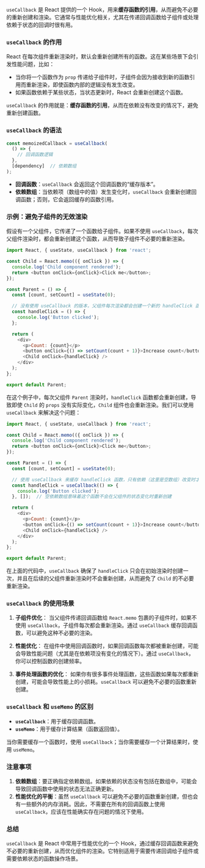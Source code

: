 `useCallback` 是 React 提供的一个 Hook，用来**缓存函数的引用**，从而避免不必要的重新创建和渲染。它通常与性能优化相关，尤其在传递回调函数给子组件或处理依赖于状态的回调时很有用。

### `useCallback` 的作用
React 在每次组件重新渲染时，默认会重新创建所有的函数。这在某些场景下会引发性能问题，比如：
- 当你将一个函数作为 `prop` 传递给子组件时，子组件会因为接收到新的函数引用而重新渲染，即使函数内部的逻辑没有发生改变。
- 如果函数依赖于某些状态，当状态更新时，React 会重新创建这个函数。

`useCallback` 的作用就是：**缓存函数的引用**，从而在依赖没有改变的情况下，避免重新创建函数。

### `useCallback` 的语法
```js
const memoizedCallback = useCallback(
  () => {
    // 回调函数逻辑
  },
  [dependency]  // 依赖数组
);
```

- **回调函数**：`useCallback` 会返回这个回调函数的“缓存版本”。
- **依赖数组**：当依赖项（数组中的值）发生变化时，`useCallback` 会重新创建回调函数；否则，它会返回缓存的函数引用。

### 示例：避免子组件的无效渲染

假设有一个父组件，它传递了一个函数给子组件。如果不使用 `useCallback`，每次父组件渲染时，都会重新创建这个函数，从而导致子组件不必要的重新渲染。

```js
import React, { useState, useCallback } from 'react';

const Child = React.memo(({ onClick }) => {
  console.log('Child component rendered');
  return <button onClick={onClick}>Click me</button>;
});

const Parent = () => {
  const [count, setCount] = useState(0);

  // 没有使用 useCallback 的版本，父组件每次渲染都会创建一个新的 handleClick 函数
  const handleClick = () => {
    console.log('Button clicked');
  };

  return (
    <div>
      <p>Count: {count}</p>
      <button onClick={() => setCount(count + 1)}>Increase count</button>
      <Child onClick={handleClick} />
    </div>
  );
};

export default Parent;
```

在这个例子中，每次父组件 `Parent` 渲染时，`handleClick` 函数都会重新创建，导致即使 `Child` 的 `props` 没有实际变化，`Child` 组件也会重新渲染。我们可以使用 `useCallback` 来解决这个问题：

```js
import React, { useState, useCallback } from 'react';

const Child = React.memo(({ onClick }) => {
  console.log('Child component rendered');
  return <button onClick={onClick}>Click me</button>;
});

const Parent = () => {
  const [count, setCount] = useState(0);

  // 使用 useCallback 来缓存 handleClick 函数，只有依赖（这里是空数组）改变时才会重新创建函数
  const handleClick = useCallback(() => {
    console.log('Button clicked');
  }, []);  // 空依赖数组意味着这个函数不会在父组件的状态变化时重新创建

  return (
    <div>
      <p>Count: {count}</p>
      <button onClick={() => setCount(count + 1)}>Increase count</button>
      <Child onClick={handleClick} />
    </div>
  );
};

export default Parent;
```

在上面的代码中，`useCallback` 确保了 `handleClick` 只会在初始渲染时创建一次，并且在后续的父组件重新渲染时不会重新创建，从而避免了 `Child` 的不必要重新渲染。

### `useCallback` 的使用场景

1. **子组件优化**：
   当父组件传递回调函数给 `React.memo` 包裹的子组件时，如果不使用 `useCallback`，子组件每次都会重新渲染。通过 `useCallback` 缓存回调函数，可以避免这种不必要的渲染。

2. **性能优化**：
   在组件中使用回调函数时，如果回调函数每次都被重新创建，可能会导致性能问题（尤其是在依赖项没有变化的情况下）。通过 `useCallback`，你可以控制函数的创建频率。

3. **事件处理函数的优化**：
   如果你有很多事件处理函数，这些函数如果每次都重新创建，可能会导致性能上的小损耗。`useCallback` 可以避免不必要的函数重新创建。

### `useCallback` 和 `useMemo` 的区别
- **`useCallback`**：用于缓存回调函数。
- **`useMemo`**：用于缓存计算结果（函数返回值）。

当你需要缓存一个函数时，使用 `useCallback`；当你需要缓存一个计算结果时，使用 `useMemo`。

### 注意事项
1. **依赖数组**：要正确指定依赖数组。如果依赖的状态没有包括在数组中，可能会导致回调函数中使用的状态无法正确更新。
2. **性能优化的平衡**：虽然 `useCallback` 可以避免不必要的函数重新创建，但也会有一些额外的内存消耗。因此，不需要在所有的回调函数上使用 `useCallback`，应该在性能确实存在问题的情况下使用。

### 总结
`useCallback` 是 React 中常用于性能优化的一个 Hook，通过缓存回调函数来避免不必要的重新创建，从而优化组件的渲染。它特别适用于需要传递回调给子组件或需要依赖状态的函数操作场景。